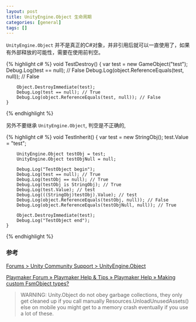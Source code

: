 ```yaml
---
layout: post
title: UnityEngine.Object 生命周期
categories: [general]
tags: []
---
```


`UnityEngine.Object` 并不是真正的C#对象，并非引用后就可以一直使用了，如果有外部释放的可能性，需要在使用前判空。

{% highlight c# %}
	void TestDestroy()
	{
		var test = new GameObject("test");
		Debug.Log(test == null); // False
		Debug.Log(object.ReferenceEquals(test, null)); // False

		Object.DestroyImmediate(test);
		Debug.Log(test == null); // True
		Debug.Log(object.ReferenceEquals(test, null)); // False
	}
{% endhighlight %}

另外不要继承 `UnityEngine.Object`, 判空是不正确的,

{% highlight c# %}
	void TestInherit()
	{
		var test = new StringObj();
		test.Value = "test";
		
		UnityEngine.Object testObj = test;
		UnityEngine.Object testObjNull = null;
		
		Debug.Log("TestObject begin");
		Debug.Log(test == null); // True
		Debug.Log(testObj == null); // True
		Debug.Log(testObj is StringObj); // True
		Debug.Log(test.Value); // test
		Debug.Log(((StringObj)testObj).Value); // test
		Debug.Log(object.ReferenceEquals(testObj, null)); // False
		Debug.Log(object.ReferenceEquals(testObjNull, null)); // True

		Object.DestroyImmediate(test);
		Debug.Log("TestObject end");
	}
{% endhighlight %}

### 参考 ###

[Forums > Unity Community Support > UnityEngine.Object](http://forum.unity3d.com/threads/unityengine-object.71205/)


[Playmaker Forum » Playmaker Help & Tips » Playmaker Help » Making custom FsmObject types?](http://hutonggames.com/playmakerforum/index.php?topic=3518.msg16185#msg16185)
> WARNING: Unity.Object do not obey garbage collections, they only get cleaned up if you call manually Resources.UnloadUnusedAssets() else on mobile you might get to a memory crash eventually if you use a lot of these.
